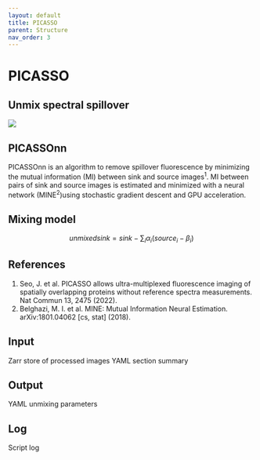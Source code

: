 ```yaml
---
layout: default
title: PICASSO
parent: Structure
nav_order: 3
---
```


# PICASSO

## Unmix spectral spillover

![](https://user-images.githubusercontent.com/72306584/176486552-50e1bca9-65fd-4466-8c92-a114e48d2278.gif)

## PICASSOnn

PICASSOnn is an algorithm to remove spillover fluorescence by minimizing the mutual information (MI) between sink and source images<sup>1</sup>. MI between pairs of sink and source images is estimated and minimized with a neural network (MINE<sup>2</sup>)using stochastic gradient descent and GPU acceleration.

## Mixing model

$$ unmixed sink = sink - \sum_{i} \alpha_i(source_i - \beta_i) $$

## References

1. Seo, J. et al. PICASSO allows ultra-multiplexed fluorescence imaging of spatially overlapping proteins without reference spectra measurements. Nat Commun 13, 2475 (2022).
2. Belghazi, M. I. et al. MINE: Mutual Information Neural Estimation. arXiv:1801.04062 [cs, stat] (2018).

## Input
Zarr store of processed images
YAML section summary

## Output
YAML unmixing parameters

## Log
Script log
